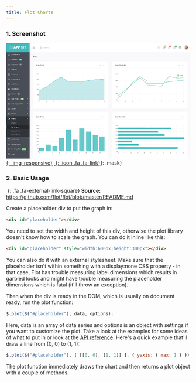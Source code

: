 ```yaml
---
title: Flot Charts
---
```


### 1. Screenshot

<div class="screenshot-holder">

[![screenshot](assets/images/demo/appkit-chart-flot.jpg){: .img-responsive}](https://wrapbootstrap.com/theme/admin-appkit-admin-theme-angularjs-WB051SCJ1?ref=3wm)
[*&nbsp;*{: .icon .fa .fa-link}](https://wrapbootstrap.com/theme/admin-appkit-admin-theme-angularjs-WB051SCJ1?ref=3wm){: .mask}

</div>


### 2. Basic Usage

*&nbsp;*{: .fa .fa-external-link-square} **Source:** <https://github.com/flot/flot/blob/master/README.md>

Create a placeholder div to put the graph in:

```html
<div id="placeholder"></div>
```

You need to set the width and height of this div, otherwise the plot library doesn't know how to scale the graph. You can do it inline like this:

```html
<div id="placeholder" style="width:600px;height:300px"></div>
```

You can also do it with an external stylesheet. Make sure that the placeholder isn't within something with a display:none CSS property - in that case, Flot has trouble measuring label dimensions which results in garbled looks and might have trouble measuring the placeholder dimensions which is fatal (it'll throw an exception).

Then when the div is ready in the DOM, which is usually on document ready, run the plot function:

```javascript
$.plot($("#placeholder"), data, options);
```

Here, data is an array of data series and options is an object with settings if you want to customize the plot. Take a look at the examples for some ideas of what to put in or look at the [API reference](#). Here's a quick example that'll draw a line from (0, 0) to (1, 1):

```javascript
$.plot($("#placeholder"), [ [[0, 0], [1, 1]] ], { yaxis: { max: 1 } });
```

The plot function immediately draws the chart and then returns a plot object with a couple of methods.